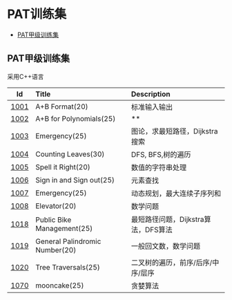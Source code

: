 # PAT训练集

+ [PAT甲级训练集](PAT_Bundles)

## PAT甲级训练集

采用C++语言

|Id|Title|Description|
|:---:|:---|:---|
|[1001](PAT_Bundles/1001.cpp)|A+B Format(20)|标准输入输出|
|[1002](PAT_Bundles/1002.cpp)|A+B for Polynomials(25)|**|
|[1003](PAT_Bundles/1003.md)|Emergency(25)|图论，求最短路径，Dijkstra搜索|
|[1004](PAT_Bundles/1004.md)|Counting Leaves(30)|DFS, BFS,树的遍历|
|[1005](PAT_Bundles/1005.cpp)|Spell it Right(20)|数值的字符串处理|
|[1006](PAT_Bundles/1006.cpp)|Sign in and Sign out(25)|元素查找|
|[1007](PAT_Bundles/1007.cpp)|Emergency(25)|动态规划，最大连续子序列和|
|[1008](PAT_Bundles/1008.cpp)|Elevator(20)|数学问题|
|[1018](PAT_Bundles/1018.md)|Public Bike Management(25)|最短路径问题，Dijkstra算法，DFS算法|
|[1019](PAT_Bundles/1019.md)|General Palindromic Number(20)|一般回文数，数学问题|
|[1020](PAT_Bundles/1020.md)|Tree Traversals(25)|二叉树的遍历，前序/后序/中序/层序|
|[1070](PAT_Bundles/1070.md)|mooncake(25)|贪婪算法|
